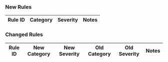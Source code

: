 ### New Rules

 Rule ID | Category | Severity | Notes 
---------|----------|----------|-------


### Changed Rules

 Rule ID | New Category | New Severity | Old Category | Old Severity | Notes 
---------|--------------|--------------|--------------|--------------|-------
